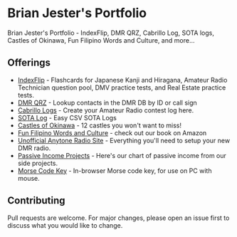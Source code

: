 # Brian Jester's Portfolio

Brian Jester's Portfolio - IndexFlip, DMR QRZ, Cabrillo Log, SOTA logs, Castles of Okinawa, Fun Filipino Words and Culture, and more...

## Offerings

- [IndexFlip](http://indexflip.com) - Flashcards for Japanese Kanji and Hiragana, Amateur Radio Technician question pool, DMV practice tests, and Real Estate practice tests.
- [DMR QRZ](http://dmrqrz.com) - Lookup contacts in the DMR DB by ID or call sign
- [Cabrillo Logs](http://cabrillolog.com) - Create your Amateur Radio contest log here.
- [SOTA Log](http://sotalogs.com) - Easy CSV SOTA Logs
- [Castles of Okinawa](https://brianjester.github.io/okinawa-castles/index.html) - 12 castles you won't want to miss!
- [Fun Filipino Words and Culture](https://a.co/d/4WbDkpE) - check out our book on Amazon
- [Unofficial Anytone Radio Site](https://brianjester.github.io/anytone) - Everything you'll need to setup your new DMR radio.
- [Passive Income Projects](https://brianjester.github.io/passive-income) - Here's our chart of passive income from our side projects.
- [Morse Code Key](https://brianjester.github.io/morse) - In-browser Morse code key, for use on PC with mouse.

## Contributing

Pull requests are welcome. For major changes, please open an issue first to discuss what you would like to change.
